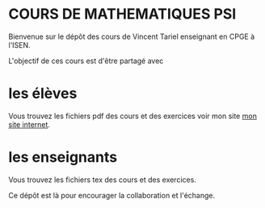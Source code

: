 # COURS DE MATHEMATIQUES PSI 

Bienvenue sur le dépôt des cours de Vincent Tariel enseignant en CPGE à l'ISEN.



L'objectif de ces cours est d'être partagé avec
# les élèves

Vous trouvez les fichiers pdf des cours et des exercices voir mon site [mon site internet](https://vincenttariel.github.io/teaching/).
  
# les enseignants

Vous trouvez les fichiers tex des cours et des exercices.





Ce dépôt est là pour encourager la collaboration et l'échange.
